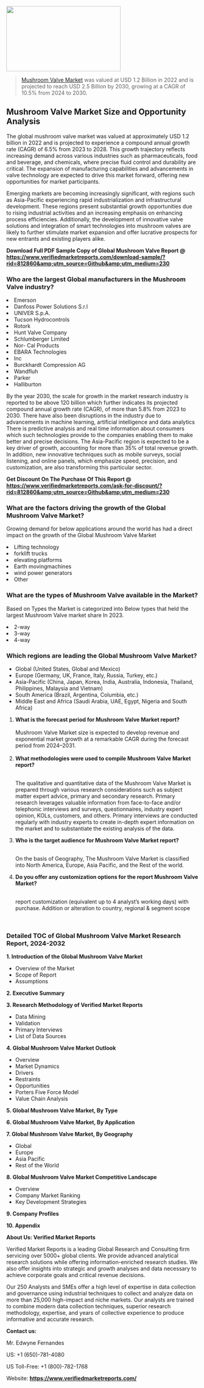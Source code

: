 <img src="https://ffe5etoiles.com/wp-content/uploads/2024/12/MST1-300x171.png" alt="" width="300" height="171" class="alignnone size-medium wp-image-20088" /><blockquote><p><p><a href="https://www.verifiedmarketreports.com/download-sample/?rid=812860&utm_source=Github&utm_medium=230" target="_blank">Mushroom Valve Market</a> was valued at USD 1.2 Billion in 2022 and is projected to reach USD 2.5 Billion by 2030, growing at a CAGR of 10.5% from 2024 to 2030.</p></blockquote><p><h2>Mushroom Valve Market Size and Opportunity Analysis</h2><p>The global mushroom valve market was valued at approximately USD 1.2 billion in 2022 and is projected to experience a compound annual growth rate (CAGR) of 6.5% from 2023 to 2028. This growth trajectory reflects increasing demand across various industries such as pharmaceuticals, food and beverage, and chemicals, where precise fluid control and durability are critical. The expansion of manufacturing capabilities and advancements in valve technology are expected to drive this market forward, offering new opportunities for market participants.</p><p>Emerging markets are becoming increasingly significant, with regions such as Asia-Pacific experiencing rapid industrialization and infrastructural development. These regions present substantial growth opportunities due to rising industrial activities and an increasing emphasis on enhancing process efficiencies. Additionally, the development of innovative valve solutions and integration of smart technologies into mushroom valves are likely to further stimulate market expansion and offer lucrative prospects for new entrants and existing players alike.</p></p><p class=""><strong>Download Full PDF Sample Copy of Global Mushroom Valve Report @ <a href="https://www.verifiedmarketreports.com/download-sample/?rid=812860&amp;utm_source=Github&amp;utm_medium=230" target="_blank">https://www.verifiedmarketreports.com/download-sample/?rid=812860&amp;utm_source=Github&amp;utm_medium=230</a></strong></p><h3 id="" class="">Who are the largest Global manufacturers in the Mushroom Valve industry?</h3><p><li>Emerson</li><li> Danfoss Power Solutions S.r.l</li><li> UNIVER S.p.A.</li><li> Tucson Hydrocontrols</li><li> Rotork</li><li> Hunt Valve Company</li><li> Schlumberger Limited</li><li> Nor- Cal Products</li><li> EBARA Technologies</li><li> Inc</li><li> Burckhardt Compression AG</li><li> Wandfluh</li><li> Parker</li><li> Halliburton</li></p><div class=""><div class="" dir="" data-message-author-role="" data-message-id="" data-message-model-slug=""><div class=""><div class=""><div class=""><div class="" dir="" data-message-author-role="" data-message-id="" data-message-model-slug=""><div class=""><div class=""><p>By the year 2030, the scale for growth in the market research industry is reported to be above 120 billion which further indicates its projected compound annual growth rate (CAGR), of more than 5.8% from 2023 to 2030. There have also been disruptions in the industry due to advancements in machine learning, artificial intelligence and data analytics There is predictive analysis and real time information about consumers which such technologies provide to the companies enabling them to make better and precise decisions. The Asia-Pacific region is expected to be a key driver of growth, accounting for more than 35% of total revenue growth. In addition, new innovative techniques such as mobile surveys, social listening, and online panels, which emphasize speed, precision, and customization, are also transforming this particular sector.</p><p><strong>Get Discount On The Purchase Of This Report @&nbsp; <a href="https://www.verifiedmarketreports.com/ask-for-discount/?rid=812860&amp;utm_source=Github&amp;utm_medium=230" target="_blank">https://www.verifiedmarketreports.com/ask-for-discount/?rid=812860&amp;utm_source=Github&amp;utm_medium=230</a></strong></p></div></div></div></div></div></div></div></div><h3 id="" class="">What are the factors driving the growth of the Global Mushroom Valve Market?</h3><p id="" class="">Growing demand for below applications around the world has had a direct impact on the growth of the Global Mushroom Valve Market</p><p id="" class=""><li>Lifting technology</li><li> forklift trucks</li><li> elevating platforms</li><li> Earth movingmachines</li><li> wind power generators</li><li> Other</li></p><h3 id="" class="">What are the types of Mushroom Valve available in the Market?</h3><p id="" class="">Based on Types the Market is categorized into Below types that held the largest Mushroom Valve market share In 2023.</p><p id="" class=""><li>2-way</li><li> 3-way</li><li> 4-way</li></p><h3 id="" class="">Which regions are leading the Global Mushroom Valve Market?</h3><ul><li>Global (United States, Global and Mexico)</li><li>Europe (Germany, UK, France, Italy, Russia, Turkey, etc.)</li><li>Asia-Pacific (China, Japan, Korea, India, Australia, Indonesia, Thailand, Philippines, Malaysia and Vietnam)</li><li>South America (Brazil, Argentina, Columbia, etc.)</li><li>Middle East and Africa (Saudi Arabia, UAE, Egypt, Nigeria and South Africa)</li></ul><p><ol><li><strong>What is the forecast period for Mushroom Valve Market report?<br /></strong><br /><span data-sheets-root="1" data-sheets-value="{&quot;1&quot;:2,&quot;2&quot;:&quot;XXXX size is expected to develop revenue and exponential market growth at a remarkable CAGR during the forecast period from 2024&ndash;2030.&quot;}" data-sheets-userformat="{&quot;2&quot;:12674,&quot;4&quot;:{&quot;1&quot;:2,&quot;2&quot;:16776960},&quot;10&quot;:2,&quot;11&quot;:0,&quot;15&quot;:&quot;Arial&quot;,&quot;16&quot;:12}">Mushroom Valve Market size is expected to develop revenue and exponential market growth at a remarkable CAGR during the forecast period from 2024&ndash;2031.</span><br /><br /></li><li><strong>What methodologies were used to compile Mushroom Valve Market report?<br /><br /></strong><p>The qualitative and quantitative data of the&nbsp;Mushroom Valve Market is prepared through various research considerations such as subject matter expert advice, primary and secondary research. Primary research leverages valuable information from face-to-face and/or telephonic interviews and surveys, questionnaires, industry expert opinion, KOLs, customers, and others. Primary interviews are conducted regularly with industry experts to create in-depth expert information on the market and to substantiate the existing analysis of the data.&nbsp;</p></li><li><strong>Who is the target audience for Mushroom Valve Market report?<br /><br /></strong><p>On the basis of Geography, The&nbsp;Mushroom Valve Market is classified into North America, Europe, Asia Pacific, and the Rest of the world.</p></li><li><strong>Do you offer any customization options for the report Mushroom Valve Market?<br /><br /></strong><p>report customization (equivalent up to 4 analyst&rsquo;s working days) with purchase. Addition or alteration to country, regional &amp; segment scope</p><p>&nbsp;</p></li></ol></p><h3 id="" class="">Detailed TOC of Global Mushroom Valve Market Research Report, 2024-2032</h3><p id="" class=""><strong>1. Introduction of the Global Mushroom Valve Market</strong></p><ul><li>Overview of the Market</li><li>Scope of Report</li><li>Assumptions</li></ul><p id="" class=""><strong>2. Executive Summary</strong></p><p id="" class=""><strong>3. Research Methodology of&nbsp;Verified Market Reports</strong></p><ul><li>Data Mining</li><li>Validation</li><li>Primary Interviews</li><li>List of Data Sources</li></ul><p id="" class=""><strong>4. Global Mushroom Valve Market Outlook</strong></p><ul><li>Overview</li><li>Market Dynamics</li><li>Drivers</li><li>Restraints</li><li>Opportunities</li><li>Porters Five Force Model</li><li>Value Chain Analysis</li></ul><p id="" class=""><strong>5. Global Mushroom Valve Market, By&nbsp;Type</strong></p><p id="" class=""><strong>6. Global Mushroom Valve Market, By Application</strong></p><p id="" class=""><strong>7. Global Mushroom Valve Market, By Geography</strong></p><ul><li>Global</li><li>Europe</li><li>Asia Pacific</li><li>Rest of the World</li></ul><p id="" class=""><strong>8. Global Mushroom Valve Market Competitive Landscape</strong></p><ul><li>Overview</li><li>Company Market Ranking</li><li>Key Development Strategies</li></ul><p id="" class=""><strong>9. Company Profiles</strong></p><p id="" class=""><strong>10. Appendix</strong></p><p id="" class=""><strong>About Us: Verified Market Reports</strong></p><p id="" class="">Verified Market Reports is a leading Global Research and Consulting firm servicing over 5000+ global clients. We provide advanced analytical research solutions while offering information-enriched research studies. We also offer insights into strategic and growth analyses and data necessary to achieve corporate goals and critical revenue decisions.</p><p id="" class="">Our 250 Analysts and SMEs offer a high level of expertise in data collection and governance using industrial techniques to collect and analyze data on more than 25,000 high-impact and niche markets. Our analysts are trained to combine modern data collection techniques, superior research methodology, expertise, and years of collective experience to produce informative and accurate research.</p><p id="" class=""><strong>Contact us:</strong></p><p id="" class="">Mr. Edwyne Fernandes</p><p id="" class="">US: +1 (650)-781-4080</p><p id="" class="">US Toll-Free: +1 (800)-782-1768</p><p id="" class="">Website: <a target="" data-test-app-aware-link=""><strong>https://www.verifiedmarketreports.com/</strong></a></p>
